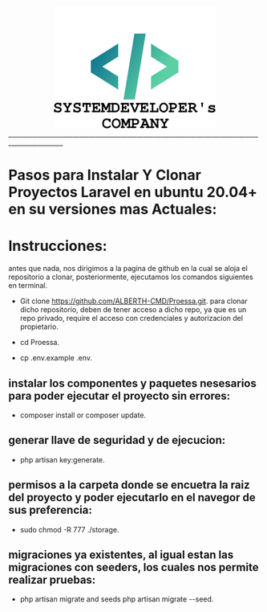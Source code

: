 <center><img align=”middle” src="ic_logo.png"></center>
_______________________________________________________________________________________________

# Pasos para Instalar Y Clonar Proyectos Laravel en ubuntu 20.04+ en su versiones mas Actuales:

# Instrucciones:
antes que nada, nos dirigimos a la pagina de github en la cual se aloja el repositorio a clonar, posteriormente, ejecutamos
los comandos siguientes en terminal.

- Git clone https://github.com/ALBERTH-CMD/Proessa.git.
para clonar dicho repositorio, deben de tener acceso a dicho repo, ya que es un repo privado, require el acceso con credenciales y autorizacion del propietario.

- cd Proessa.

- cp .env.example .env.

## instalar los componentes y paquetes nesesarios para poder ejecutar el proyecto sin errores:

- composer install or composer update.

## generar llave de seguridad y de ejecucion:

- php artisan key:generate.

## permisos a la carpeta donde se encuetra la raiz del proyecto y poder ejecutarlo en el navegor de sus preferencia:

- sudo chmod -R 777 ./storage.

## migraciones ya existentes, al igual estan las migraciones con seeders, los cuales nos permite realizar pruebas:

- php artisan migrate and seeds php artisan migrate --seed.
